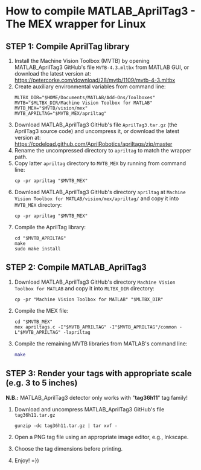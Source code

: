# How to compile MATLAB_AprilTag3 - The MEX wrapper for Linux

## STEP 1: Compile AprilTag library

1. Install the Machine Vision Toolbox (MVTB) by opening MATLAB_AprilTag3 GitHub's file `MVTB-4.3.mltbx` from MATLAB GUI, or download the latest version at: <br />
    https://petercorke.com/download/28/mvtb/1109/mvtb-4-3.mltbx
1. Create auxiliary environmental variables from command line:
    ```shell
    MLTBX_DIR="$HOME/Documents/MATLAB/Add-Ons/Toolboxes"
    MVTB="$MLTBX_DIR/Machine Vision Toolbox for MATLAB"
    MVTB_MEX="$MVTB/vision/mex"
    MVTB_APRILTAG="$MVTB_MEX/apriltag"
    ```
1. Download MATLAB_AprilTag3 GitHub's file `AprilTag3.tar.gz` (the AprilTag3 source code)
and uncompress it, or download the latest version at: <br />
    https://codeload.github.com/AprilRobotics/apriltags/zip/master
1. Rename the uncompressed directory to `apriltag` to match the wrapper path.
1. Copy latter `apriltag` directory to `MVTB_MEX` by running from command line: <br />
    ```shell
    cp -pr apriltag "$MVTB_MEX"
    ```
1. Download MATLAB_AprilTag3 GitHub's directory `apriltag` at `Machine Vision Toolbox for MATLAB/vision/mex/apriltag/`
and copy it into `MVTB_MEX` directory:
    ```shell
    cp -pr apriltag "$MVTB_MEX"
    ```
1. Compile the AprilTag library:
    ```shell
    cd "$MVTB_APRILTAG"
    make
    sudo make install
    ```

## STEP 2: Compile MATLAB_AprilTag3

1. Download MATLAB_AprilTag3 GitHub's directory `Machine Vision Toolbox for MATLAB`
and copy it into `MLTBX_DIR` directory:
    ```shell
    cp -pr "Machine Vision Toolbox for MATLAB" "$MLTBX_DIR"
    ```
1. Compile the MEX file:
    ```shell
    cd "$MVTB_MEX"
    mex apriltags.c -I"$MVTB_APRILTAG" -I"$MVTB_APRILTAG"/common -L"$MVTB_APRILTAG" -lapriltag
    ```
1. Compile the remaining MVTB libraries from MATLAB's command line:
    ```matlab
    make
    ```
## STEP 3: Render your tags with appropriate scale (e.g. 3 to 5 inches)

**N.B.:** MATLAB_AprilTag3 detector only works with "**tag36h11**" tag family!

1. Download and uncompress MATLAB_AprilTag3 GitHub's file `tag36h11.tar.gz`
    ```shell
    gunzip -dc tag36h11.tar.gz | tar xvf -
    ```
1. Open a PNG tag file using an appropriate image editor, e.g., Inkscape.

1. Choose the tag dimensions before printing.

1. Enjoy! =})
